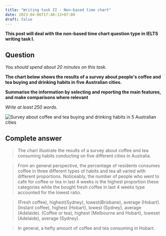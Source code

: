 ```yaml
---
title: "Writing task II - Non-based time chart"
date: 2023-04-06T17:40:13+07:00
draft: false
---
```


**This post will deal with the non-based time chart question type in IELTS writing task I.**

## Question
*You should spend about 20 minutes on this task.*

**The chart below shows the results of a survey about people's coffee and tea buying and drinking habits in five Australian cities.**

**Summarise the information by selecting and reporting the main features, and make comparisons where relevant**

*Write at least 250 words.*

![Survey about coffee and tea buying and drinking habits in 5 Australian cities](/media/image/ielts/writing_task_i/writing-task-1-answer-cam-15-test-1.png)


## Complete answer

> The chart illustrate the results of a survey about coffee and tea consuming habits conducting on five different cities in Australia.

> From an general perspective, the percentage of residents consumes coffee in three different types of habits and tea all varied with different proportions. Noticeably, the number of people who went to cafe for coffee or tea in last 4 weeks is the highest proportion these categories while the bought fresh coffee in last 4 weeks type accounted for the lowest ratio.

>(Fresh coffee), highest(Sydney), lowest(Brisbane), average (Hobart).
> (Instant coffee), highest (Hobart), lowest (Sydney), average (Adelaide).
> (Coffee or tea), highest (Melbourne and Hobart), loweset (Adelaide), average (Sydney).
>

> In general, a hefty amount of coffee and tea consuming in Hobart.